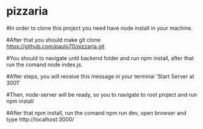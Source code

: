 # pizzaria

#In order to clone this project you need have node install in your machine.

#After that you should make git clone https://github.com/paulo70/pizzaria.git

#You should to navigate until backend folder and run npm install, after that run the comand node index.js.

#After steps, you will receive this message in your terminal 'Start Server at  3001'

#Then, node-server will be ready, so you to navigate to root project and run npm install

#After that npm install,  run the comand npm run dev,  open browser and type http://localhost:3000/
